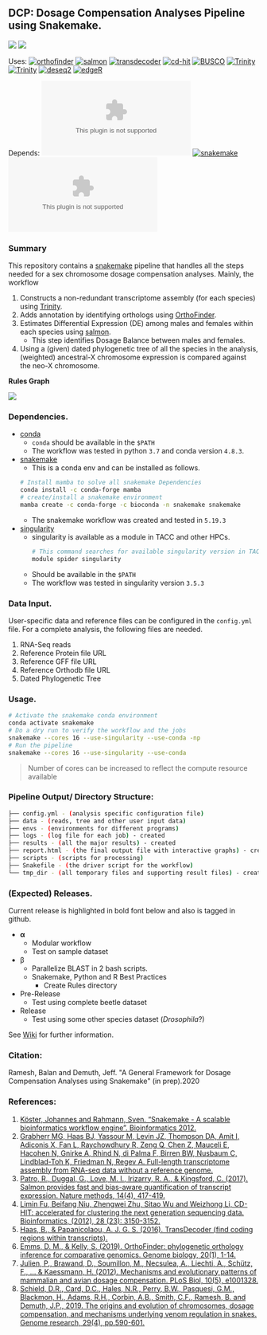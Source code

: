 ## **DCP**: Dosage Compensation Analyses Pipeline using Snakemake.

![](https://img.shields.io/maintenance/yes/2020)
[![](https://img.shields.io/github/license/rameshbalan/dcp)](https://github.com/rameshbalan/dcp/blob/master/LICENSE)

Uses:
[![orthofinder](https://img.shields.io/conda/dn/bioconda/orthofinder?label=orthofinder)](https://github.com/davidemms/OrthoFinder)
[![salmon](https://img.shields.io/conda/dn/bioconda/salmon?label=salmon)](https://salmon.readthedocs.io/en/latest/salmon.html)
[![transdecoder](https://img.shields.io/conda/dn/bioconda/transdecoder?label=transdecoder)](https://github.com/TransDecoder/TransDecoder/wiki)
[![cd-hit](https://img.shields.io/conda/dn/bioconda/cd-hit?label=cdhit)](https://github.com/weizhongli/cdhit/wiki)
[![BUSCO](https://img.shields.io/conda/dn/bioconda/busco?label=busco)](https://busco-archive.ezlab.org/v3/)
[![Trinity](https://img.shields.io/docker/v/trinityrnaseq/trinityrnaseq/2.10.0?label=Trinity)](https://hub.docker.com/r/trinityrnaseq/trinityrnaseq/tags)
[![Trinity](https://img.shields.io/docker/image-size/trinityrnaseq/trinityrnaseq/2.10.0?label=Trinity)](https://github.com/trinityrnaseq/trinityrnaseq/wiki/Trinity-in-Docker)
[![deseq2](https://img.shields.io/conda/dn/bioconda/bioconductor-deseq2?label=deseq2)](https://bioconductor.org/packages/release/bioc/html/DESeq2.html)
[![edgeR](https://img.shields.io/conda/dn/bioconda/bioconductor-edgeR?label=edgeR)](https://bioconductor.org/packages/release/bioc/html/edgeR.html)

Depends: [![](https://img.shields.io/github/downloads/conda/conda/4.8.3/conda-4.8.3.tar.gz?label=conda)](https://docs.conda.io/en/latest/miniconda.html)
[![snakemake](https://img.shields.io/conda/dn/bioconda/snakemake.svg?label=snakemake)](https://bioconda.github.io/recipes/snakemake/README.html)
[![](https://img.shields.io/github/downloads-pre/hpcng/singularity/v3.5.3/singularity-3.5.3.tar.gz?label=Singularity)](https://sylabs.io/guides/3.5/user-guide/quick_start.html#quick-installation-steps)

### Summary

This repository contains a [snakemake](https://snakemake.readthedocs.io/en/stable/) pipeline that handles all the steps needed for a sex chromosome dosage compensation analyses. Mainly, the workflow

1. Constructs a non-redundant transcriptome assembly (for each species) using [Trinity](https://github.com/trinityrnaseq/trinityrnaseq).
2. Adds annotation by identifying orthologs using [OrthoFinder](https://github.com/davidemms/OrthoFinder).
3. Estimates Differential Expression (DE) among males and females within each species using [salmon](https://github.com/COMBINE-lab/salmon).
	- This step identifies Dosage Balance between males and females.
4. Using a (given) dated phylogenetic tree of all the species in the analysis, (weighted) ancestral-X chromosome expression is compared against the neo-X chromosome.

__Rules Graph__  

![](https://raw.githubusercontent.com/rameshbalan/rameshbalan.github.io/e8e4494c6c4f9f8bcc6b9b5479f9b983f8db89e3/files/DCA_rulegraph.svg)

### Dependencies.

- [conda](https://docs.conda.io/en/latest/miniconda.html)
	- `conda` should be available in the `$PATH`
	- The workflow was tested in python `3.7` and conda version `4.8.3`.
- [snakemake](https://snakemake.readthedocs.io/en/stable/getting_started/installation.html)
	- This is a conda env and can be installed as follows.
	```bash
	# Install mamba to solve all snakemake Dependencies
	conda install -c conda-forge mamba
	# create/install a snakemake environment
	mamba create -c conda-forge -c bioconda -n snakemake snakemake
	```
	- The snakemake workflow was created and tested in `5.19.3`
- [singularity](https://sylabs.io/guides/3.5/user-guide/quick_start.html#quick-installation-steps)
	- singularity is available as a module in TACC and other HPCs.
	 	```bash
		# This command searches for available singularity version in TACC
		module spider singularity
		```
	- Should be available in the `$PATH`
	- The workflow was tested in singularity version `3.5.3`

### Data Input.

User-specific data and reference files can be configured in the `config.yml` file. For a complete analysis, the following files are needed.

1. RNA-Seq reads
2. Reference Protein file URL
3. Reference GFF file URL
4. Reference Orthodb file URL
5. Dated Phylogenetic Tree

### Usage.

```bash
# Activate the snakemake conda environment
conda activate snakemake
# Do a dry run to verify the workflow and the jobs
snakemake --cores 16 --use-singularity --use-conda -np
# Run the pipeline
snakemake --cores 16 --use-singularity --use-conda
```
> Number of cores can be increased to reflect the compute resource available

### Pipeline Output/ Directory Structure:

```bash
├── config.yml - (analysis specific configuration file)
├── data - (reads, tree and other user input data)
├── envs - (environments for different programs)
├── logs - (log file for each job) - created
├── results - (all the major results) - created
├── report.html - (the final output file with interactive graphs) - created
├── scripts - (scripts for processing)
├── Snakefile - (the driver script for the workflow)
└── tmp_dir - (all temporary files and supporting result files) - created
```

### (Expected) Releases.

Current release is highlighted in bold font below and also is tagged in github.  
- **&alpha;**  
	- Modular workflow  
	- Test on sample dataset  
- &beta;  
	- Parallelize BLAST in 2 bash scripts.
	- Snakemake, Python and R Best Practices  
		- Create Rules directory
- Pre-Release  
	- Test using complete beetle dataset
- Release  
	- Test using some other species dataset (_Drosophila_?)

See [Wiki](https://github.com/rameshbalan/dcp/wiki/Dosage-Compensation-Analyses-Pipeline-(DCP)) for further information.

### Citation:  

Ramesh, Balan and Demuth, Jeff. "A General Framework for Dosage Compensation Analyses using Snakemake" (in prep).2020

### References:

1. [Köster, Johannes and Rahmann, Sven. “Snakemake - A scalable bioinformatics workflow engine”. Bioinformatics 2012.](https://academic.oup.com/bioinformatics/article/28/19/2520/290322)
2. [Grabherr MG, Haas BJ, Yassour M, Levin JZ, Thompson DA, Amit I, Adiconis X, Fan L, Raychowdhury R, Zeng Q, Chen Z, Mauceli E, Hacohen N, Gnirke A, Rhind N, di Palma F, Birren BW, Nusbaum C, Lindblad-Toh K, Friedman N, Regev A. Full-length transcriptome assembly from RNA-seq data without a reference genome.](https://www.nature.com/articles/nbt.1883)
3. [Patro, R., Duggal, G., Love, M. I., Irizarry, R. A., & Kingsford, C. (2017). Salmon provides fast and bias-aware quantification of transcript expression. Nature methods, 14(4), 417-419.](https://www.nature.com/articles/nmeth.4197)
4. [Limin Fu, Beifang Niu, Zhengwei Zhu, Sitao Wu and Weizhong Li, CD-HIT: accelerated for clustering the next generation sequencing data. Bioinformatics, (2012), 28 (23): 3150-3152.](https://academic.oup.com/bioinformatics/article/28/23/3150/192160)
5. [Haas, B., & Papanicolaou, A. J. G. S. (2016). TransDecoder (find coding regions within transcripts).](https://github.com/TransDecoder/TransDecoder/wiki)  
6. [Emms, D. M., & Kelly, S. (2019). OrthoFinder: phylogenetic orthology inference for comparative genomics. Genome biology, 20(1), 1-14.](https://genomebiology.biomedcentral.com/articles/10.1186/s13059-019-1832-y)
7. [Julien, P., Brawand, D., Soumillon, M., Necsulea, A., Liechti, A., Schütz, F., ... & Kaessmann, H. (2012). Mechanisms and evolutionary patterns of mammalian and avian dosage compensation. PLoS Biol, 10(5), e1001328.](https://journals.plos.org/plosbiology/article?id=10.1371/journal.pbio.1001328)
8. [Schield, D.R., Card, D.C., Hales, N.R., Perry, B.W., Pasquesi, G.M., Blackmon, H., Adams, R.H., Corbin, A.B., Smith, C.F., Ramesh, B. and Demuth, J.P., 2019. The origins and evolution of chromosomes, dosage compensation, and mechanisms underlying venom regulation in snakes. Genome research, 29(4), pp.590-601.](https://genome.cshlp.org/content/29/4/590.full.pdf)

